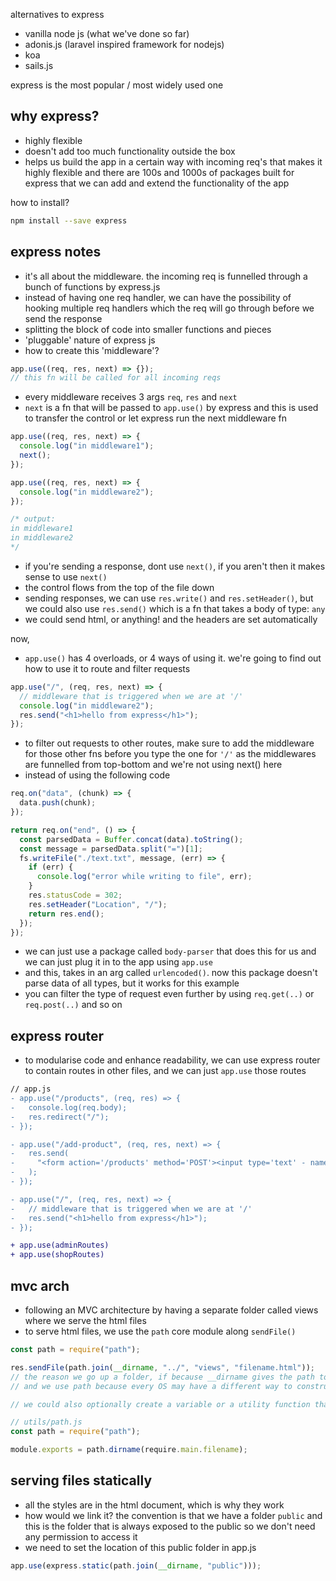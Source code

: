 alternatives to express

- vanilla node js (what we've done so far)
- adonis.js (laravel inspired framework for nodejs)
- koa
- sails.js

express is the most popular / most widely used one

## why express?

- highly flexible
- doesn't add too much functionality outside the box
- helps us build the app in a certain way with incoming req's that makes it highly flexible and there are 100s and 1000s of packages built for express that we can add and extend the functionality of the app

how to install?

```bash
npm install --save express
```

## express notes

- it's all about the middleware. the incoming req is funnelled through a bunch of functions by express.js
- instead of having one req handler, we can have the possibility of hooking multiple req handlers which the req will go through before we send the response
- splitting the block of code into smaller functions and pieces
- 'pluggable' nature of express js
- how to create this 'middleware'?

```js
app.use((req, res, next) => {});
// this fn will be called for all incoming reqs
```

- every middleware receives 3 args `req`, `res` and `next`
- `next` is a fn that will be passed to `app.use()` by express and this is used to transfer the control or let express run the next middleware fn

```js
app.use((req, res, next) => {
  console.log("in middleware1");
  next();
});

app.use((req, res, next) => {
  console.log("in middleware2");
});

/* output:
in middleware1
in middleware2
*/
```

- if you're sending a response, dont use `next()`, if you aren't then it makes sense to use `next()`
- the control flows from the top of the file down
- sending responses, we can use `res.write()` and `res.setHeader()`, but we could also use `res.send()` which is a fn that takes a body of type: `any`
- we could send html, or anything! and the headers are set automatically

now,

- `app.use()` has 4 overloads, or 4 ways of using it. we're going to find out how to use it to route and filter requests

```js
app.use("/", (req, res, next) => {
  // middleware that is triggered when we are at '/'
  console.log("in middleware2");
  res.send("<h1>hello from express</h1>");
});
```

- to filter out requests to other routes, make sure to add the middleware for those other fns before you type the one for `'/'` as the middlewares are funnelled from top-bottom and we're not using next() here
- instead of using the following code

```js
req.on("data", (chunk) => {
  data.push(chunk);
});

return req.on("end", () => {
  const parsedData = Buffer.concat(data).toString();
  const message = parsedData.split("=")[1];
  fs.writeFile("./text.txt", message, (err) => {
    if (err) {
      console.log("error while writing to file", err);
    }
    res.statusCode = 302;
    res.setHeader("Location", "/");
    return res.end();
  });
});
```

- we can just use a package called `body-parser` that does this for us and we can just plug it in to the app using `app.use`
- and this, takes in an arg called `urlencoded()`. now this package doesn't parse data of all types, but it works for this example
- you can filter the type of request even further by using `req.get(..)` or `req.post(..)` and so on

## express router

- to modularise code and enhance readability, we can use express router to contain routes in other files, and we can just `app.use` those routes

```diff
// app.js
- app.use("/products", (req, res) => {
-   console.log(req.body);
-   res.redirect("/");
- });

- app.use("/add-product", (req, res, next) => {
-   res.send(
-     "<form action='/products' method='POST'><input type='text' - name='product' /><button type='submit'>submit</button></form>"
-   );
- });

- app.use("/", (req, res, next) => {
-   // middleware that is triggered when we are at '/'
-   res.send("<h1>hello from express</h1>");
- });

+ app.use(adminRoutes)
+ app.use(shopRoutes)
```

## mvc arch

- following an MVC architecture by having a separate folder called views where we serve the html files
- to serve html files, we use the `path` core module along `sendFile()`

```js
const path = require("path");

res.sendFile(path.join(__dirname, "../", "views", "filename.html"));
// the reason we go up a folder, if because __dirname gives the path to the routes folder
// and we use path because every OS may have a different way to construct the path

// we could also optionally create a variable or a utility function that has the path to the root directory and we could just use that path and concatenate it with the views folder and so on

// utils/path.js
const path = require("path");

module.exports = path.dirname(require.main.filename);
```

## serving files statically

- all the styles are in the html document, which is why they work
- how would we link it? the convention is that we have a folder `public` and this is the folder that is always exposed to the public so we don't need any permission to access it
- we need to set the location of this public folder in app.js

```js
app.use(express.static(path.join(__dirname, "public")));
```
